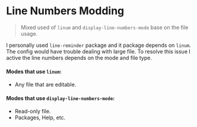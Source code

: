 # Line Numbers Modding
> Mixed used of `linum` and `display-line-numbers-mode` 
base on the file usage.

I personally used `line-reminder` package and it 
package depends on `linum`. The config would have 
trouble dealing with large file. To resolve this 
issue I active the line numbers depends on the 
mode and file type.

#### Modes that use `linum`:
* Any file that are editable.

#### Modes that use `display-line-numbers-mode`:
* Read-only file.
* Packages, Help, etc.
